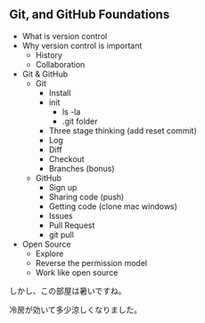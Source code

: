 ## Git, and GitHub Foundations
* What is version control
* Why version control is important
  * History
  * Collaboration
* Git & GitHub
  * Git
    * Install
    * init
      * ls -la
      * .git folder
    * Three stage thinking (add reset commit)
    * Log
    * Diff
    * Checkout
    * Branches (bonus)
  * GitHub
    * Sign up
    * Sharing code (push)
    * Getting code (clone mac windows)
    * Issues
    * Pull Request
    * git pull
* Open Source
  * Explore
  * Reverse the permission model
  * Work like open source

しかし、この部屋は暑いですね。

冷房が効いて多少涼しくなりました。
